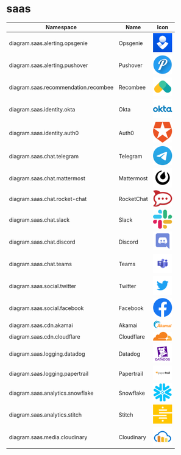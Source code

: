 # saas

Namespace | Name | Icon
--|--|--
diagram.saas.alerting.opsgenie|Opsgenie|<img src="../resources/saas/alerting/opsgenie.png" width="50px" />
diagram.saas.alerting.pushover|Pushover|<img src="../resources/saas/alerting/pushover.png" width="50px" />
diagram.saas.recommendation.recombee|Recombee|<img src="../resources/saas/recommendation/recombee.png" width="50px" />
diagram.saas.identity.okta|Okta|<img src="../resources/saas/identity/okta.png" width="50px" />
diagram.saas.identity.auth0|Auth0|<img src="../resources/saas/identity/auth0.png" width="50px" />
diagram.saas.chat.telegram|Telegram|<img src="../resources/saas/chat/telegram.png" width="50px" />
diagram.saas.chat.mattermost|Mattermost|<img src="../resources/saas/chat/mattermost.png" width="50px" />
diagram.saas.chat.rocket-chat|RocketChat|<img src="../resources/saas/chat/rocket-chat.png" width="50px" />
diagram.saas.chat.slack|Slack|<img src="../resources/saas/chat/slack.png" width="50px" />
diagram.saas.chat.discord|Discord|<img src="../resources/saas/chat/discord.png" width="50px" />
diagram.saas.chat.teams|Teams|<img src="../resources/saas/chat/teams.png" width="50px" />
diagram.saas.social.twitter|Twitter|<img src="../resources/saas/social/twitter.png" width="50px" />
diagram.saas.social.facebook|Facebook|<img src="../resources/saas/social/facebook.png" width="50px" />
diagram.saas.cdn.akamai|Akamai|<img src="../resources/saas/cdn/akamai.png" width="50px" />
diagram.saas.cdn.cloudflare|Cloudflare|<img src="../resources/saas/cdn/cloudflare.png" width="50px" />
diagram.saas.logging.datadog|Datadog|<img src="../resources/saas/logging/datadog.png" width="50px" />
diagram.saas.logging.papertrail|Papertrail|<img src="../resources/saas/logging/papertrail.png" width="50px" />
diagram.saas.analytics.snowflake|Snowflake|<img src="../resources/saas/analytics/snowflake.png" width="50px" />
diagram.saas.analytics.stitch|Stitch|<img src="../resources/saas/analytics/stitch.png" width="50px" />
diagram.saas.media.cloudinary|Cloudinary|<img src="../resources/saas/media/cloudinary.png" width="50px" />
